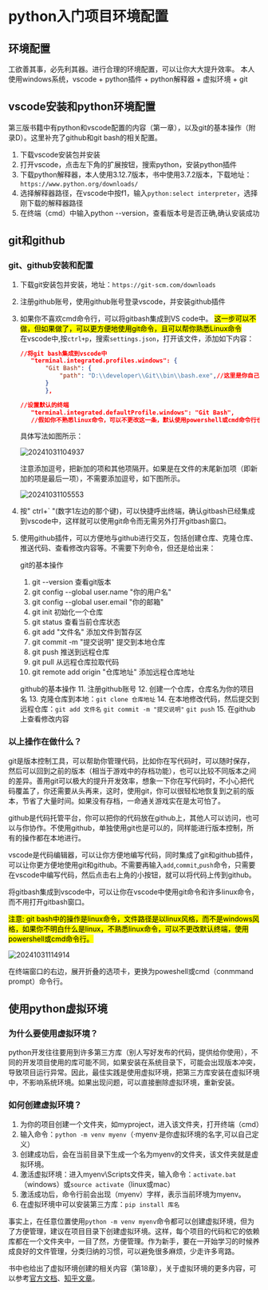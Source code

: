 # python入门项目环境配置

## 环境配置

工欲善其事，必先利其器。进行合理的环境配置，可以让你大大提升效率。
本人使用windows系统，vscode + python插件 + python解释器 + 虚拟环境 + git

## vscode安装和python环境配置

第三版书籍中有python和vscode配置的内容（第一章），以及git的基本操作（附录D）。这里补充了github和git bash的相关配置。

1. 下载vscode安装包并安装
2. 打开vscode，点击左下角的扩展按钮，搜索python，安装python插件
3. 下载python解释器，本人使用3.12.7版本，书中使用3.7.2版本，下载地址：`https://www.python.org/downloads/`
4. 选择解释器路径，在vscode中按f1，输入`python:select interpreter`，选择刚下载的解释器路径
5. 在终端（cmd）中输入python --version，查看版本号是否正确,确认安装成功

## git和github

### git、github安装和配置

1. 下载git安装包并安装，地址：`https://git-scm.com/downloads`
2. 注册github账号，使用github账号登录vscode，并安装github插件
3. 如果你不喜欢cmd命令行，可以将gitbash集成到VS code中。
   <mark>这一步可以不做，但如果做了，可以更方便地使用git命令，且可以帮你熟悉Linux命令</mark><br>
   在vscode中,按`ctrl+p`，搜索`settings.json`，打开该文件，添加如下内容：

    ```json
    //将git bash集成到vscode中
       "terminal.integrated.profiles.windows": {
           "Git Bash": {
               "path": "D:\\developer\\Git\\bin\\bash.exe",//这里是你自己的的bash路径
           }
           },
    ```

    ```json
    //设置默认的终端
       "terminal.integrated.defaultProfile.windows": "Git Bash",
       //假如你不熟悉linux命令，可以不更改这一条，默认使用powershell或cmd命令行也可以
    ```

   具体写法如图所示：

   ![20241031104937](https://fuyunyou-note.oss-cn-wuhan-lr.aliyuncs.com/typora-user-images/20241031104937.png)

   注意添加逗号，把新加的项和其他项隔开。如果是在文件的末尾新加项（即新加的项是最后一项），不需要添加逗号，如下图所示。

   ![20241031105553](https://fuyunyou-note.oss-cn-wuhan-lr.aliyuncs.com/typora-user-images/20241031105553.png)

4. 按" ctrl+` "(数字1左边的那个键)，可以快捷呼出终端，确认gitbash已经集成到vscode中，这样就可以使用git命令而无需另外打开gitbash窗口。

5. 使用github插件，可以方便地与github进行交互，包括创建仓库、克隆仓库、推送代码、查看修改内容等。不需要下列命令，但还是给出来：

    git的基本操作
    1. git --version 查看git版本
    2. git config --global user.name "你的用户名"
    3. git config --global user.email "你的邮箱"
    4. git init 初始化一个仓库
    5. git status 查看当前仓库状态
    6. git add "文件名"  添加文件到暂存区
    7. git commit -m "提交说明"  提交到本地仓库
    8. git push 推送到远程仓库
    9. git pull 从远程仓库拉取代码
    10. git remote add origin "仓库地址"  添加远程仓库地址

    github的基本操作
    11. 注册github账号
    12. 创建一个仓库，仓库名为你的项目名
    13. 克隆仓库到本地：`git clone 仓库地址`
    14. 在本地修改代码，然后提交到远程仓库：`git add 文件名` `git commit -m "提交说明"` `git push`
    15. 在github上查看修改内容

### 以上操作在做什么？

git是版本控制工具，可以帮助你管理代码，比如你在写代码时，可以随时保存，然后可以回到之前的版本（相当于游戏中的存档功能），也可以比较不同版本之间的差异。善用git可以极大的提升开发效率，想象一下你在写代码时，不小心把代码覆盖了，你还需要从头再来，这时，使用git，你可以很轻松地恢复到之前的版本，节省了大量时间。如果没有存档，一命通关游戏实在是太可怕了。

github是代码托管平台，你可以把你的代码放在github上，其他人可以访问，也可以与你协作。不使用github，单独使用git也是可以的，同样能进行版本控制，所有的操作都在本地进行。

vscode是代码编辑器，可以让你方便地编写代码，同时集成了git和github插件，可以让你更方便地使用git和github。不需要再输入`add`,`commit`,`push`命令，只需要在vscode中编写代码，然后点击右上角的小按钮，就可以将代码上传到github。

将gitbash集成到vscode中，可以让你在vscode中使用git命令和许多linux命令，而不用打开gitbash窗口。

<mark>注意: git bash中的操作是linux命令，文件路径是以linux风格，而不是windows风格，如果你不明白什么是linux，不熟悉linux命令，可以不更改默认终端，使用powershell或cmd命令行。</mark>

![20241031114914](https://fuyunyou-note.oss-cn-wuhan-lr.aliyuncs.com/typora-user-images/20241031114914.png)

在终端窗口的右边，展开折叠的选项卡，更换为poweshell或cmd（conmmand prompt）命令行。

## 使用python虚拟环境

### 为什么要使用虚拟环境？

python开发往往要用到许多第三方库（别人写好发布的代码，提供给你使用），不同的开发项目使用的库可能不同，如果安装在系统目录下，可能会出现版本冲突，导致项目运行异常。因此，最佳实践是使用虚拟环境，把第三方库安装在虚拟环境中，不影响系统环境。如果出现问题，可以直接删除虚拟环境，重新安装。

### 如何创建虚拟环境？

   1. 为你的项目创建一个文件夹，如myproject，进入该文件夹，打开终端（cmd）
   2. 输入命令：`python -m venv myenv`（·myenv·是你虚拟环境的名字,可以自己定义）
   3. 创建成功后，会在当前目录下生成一个名为myenv的文件夹，该文件夹就是虚拟环境。
   4. 激活虚拟环境：进入myenv\Scripts文件夹，输入命令：`activate.bat`（windows）或`source activate`（linux或mac）
   5. 激活成功后，命令行前会出现（myenv）字样，表示当前环境为myenv。
   6. 在虚拟环境中可以安装第三方库：`pip install 库名`

事实上，在任意位置使用`python -m venv myenv`命令都可以创建虚拟环境，但为了方便管理，建议在项目目录下创建虚拟环境。这样，每个项目的代码和它的依赖库都在一个文件夹中，一目了然，方便管理。作为新手，要在一开始学习的时候养成良好的文件管理，分类归纳的习惯，可以避免很多麻烦，少走许多弯路。

书中也给出了虚拟环境创建的相关内容（第18章），关于虚拟环境的更多内容，可以参考<a href="https://docs.python.org/zh-cn/3/library/venv.html">官方文档</a>、<a href="https://zhuanlan.zhihu.com/p/689181205">知乎文章</a>。
